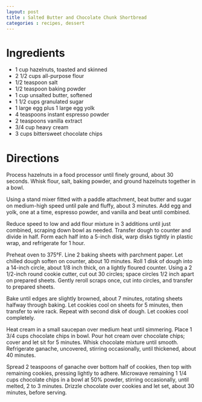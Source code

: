 ```yaml
---
layout: post
title : Salted Butter and Chocolate Chunk Shortbread
categories : recipes, dessert
---
```


# Ingredients

* 1 cup hazelnuts, toasted and skinned
* 2 1/2 cups all-purpose flour
* 1/2 teaspoon salt
* 1/2 teaspoon baking powder
* 1 cup unsalted butter, softened
* 1 1/2 cups granulated sugar
* 1 large egg plus 1 large egg yolk
* 4 teaspoons instant espresso powder
* 2 teaspoons vanilla extract
* 3/4 cup heavy cream
* 3 cups bittersweet chocolate chips

# Directions

Process hazelnuts in a food processor until finely ground, about 30 seconds. Whisk flour, salt, baking powder, and ground hazelnuts together in a bowl.

Using a stand mixer fitted with a paddle attachment, beat butter and sugar on medium-high speed until pale and fluffy, about 3 minutes. Add egg and yolk, one at a time, espresso powder, and vanilla and beat until combined.

Reduce speed to low and add flour mixture in 3 additions until just combined, scraping down bowl as needed. Transfer dough to counter and divide in half. Form each half into a 5-inch disk, warp disks tightly in plastic wrap, and refrigerate for 1 hour.

Preheat oven to 375°F. Line 2 baking sheets with parchment paper. Let chilled dough soften on counter, about 10 minutes. Roll 1 disk of dough into a 14-inch circle, about 1/8 inch thick, on a lightly floured counter. Using a 2 1/2-inch round cookie cutter, cut out 30 circles; space circles 1/2 inch apart on prepared sheets. Gently reroll scraps once, cut into circles, and transfer to prepared sheets.

Bake until edges are slightly browned, about 7 minutes, rotating sheets halfway through baking. Let cookies cool on sheets for 5 minutes, then transfer to wire rack. Repeat with second disk of dough. Let cookies cool completely.

Heat cream in a small saucepan over medium heat until simmering. Place 1 3/4 cups chocolate chips in bowl. Pour hot cream over chocolate chips; cover and let sit for 5 minutes. Whisk chocolate mixture until smooth. Refrigerate ganache, uncovered, stirring occasionally, until thickened, about 40 minutes.

Spread 2 teaspoons of ganache over bottom half of cookies, then top with remaining cookies, pressing lightly to adhere. Microwave remaining 1 1/4 cups chocolate chips in a bowl at 50% powder, stirring occasionally, until melted, 2 to 3 minutes. Drizzle chocolate over cookies and let set, about 30 minutes, before serving.